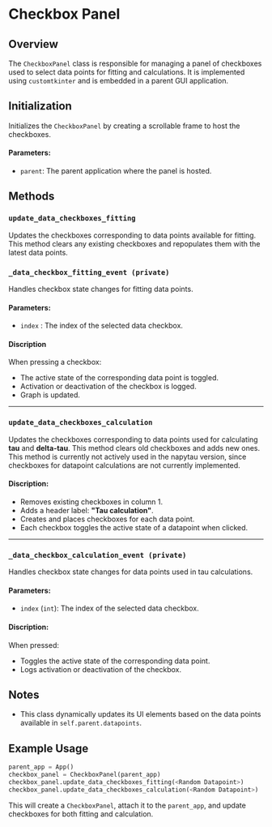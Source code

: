 
# Checkbox Panel

## Overview
The `CheckboxPanel` class is responsible for 
managing a panel of checkboxes used to select 
data points for fitting and calculations. It is 
implemented using `customtkinter` and is embedded 
in a parent GUI application.


## Initialization
Initializes the `CheckboxPanel` by creating a scrollable frame to host the checkboxes.

#### Parameters:
- `parent`: The parent application where the panel is hosted.

## Methods

### `update_data_checkboxes_fitting`
Updates the checkboxes corresponding to data 
points available for fitting. This method 
clears any existing checkboxes and repopulates 
them with the latest data points.


### `_data_checkbox_fitting_event (private) `
Handles checkbox state changes for fitting data points. 

#### Parameters:
- `index` : The index of the selected data checkbox.

#### Discription
When pressing a checkbox:
- The active state of the corresponding data point is toggled.
- Activation or deactivation of the checkbox is logged.
- Graph is updated.

---

### `update_data_checkboxes_calculation `
Updates the checkboxes corresponding to data 
points used for calculating **tau** and **delta-tau**. 
This method clears old checkboxes and adds new ones. 
This method is currently not actively used in the napytau version, since
checkboxes for datapoint calculations are not currently implemented.

#### Discription:
- Removes existing checkboxes in column 1.
- Adds a header label: **"Tau calculation"**.
- Creates and places checkboxes for each data point.
- Each checkbox toggles the active state of a datapoint when clicked.

---

### `_data_checkbox_calculation_event (private)`
Handles checkbox state changes for data points used in tau calculations.

#### Parameters:
- `index` (`int`): The index of the selected data checkbox.

#### Discription:

When pressed:
- Toggles the active state of the corresponding data point.
- Logs activation or deactivation of the checkbox.


## Notes
- This class dynamically updates its UI elements based on the data points available in `self.parent.datapoints`.

## Example Usage
```python
parent_app = App()
checkbox_panel = CheckboxPanel(parent_app)
checkbox_panel.update_data_checkboxes_fitting(<Random Datapoint>)
checkbox_panel.update_data_checkboxes_calculation(<Random Datapoint>)
```
This will create a `CheckboxPanel`, attach it to the `parent_app`, and update checkboxes for both fitting and calculation.

